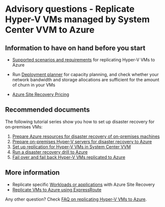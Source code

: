 <properties
	pageTitle="Site Recovery (System Center VMM to Azure) Advisory"
	description="Site Recovery (System Center VMM to Azure) Advisory"
	service="microsoft.recoveryservices"
	resource="vaults"
	authors="asgang,genlin"
    ms.authors="asgang,genli"
	displayOrder=""
	selfHelpType="generic"
	supportTopicIds="32630517"
	resourceTags=""
	productPesIds="16370"
	cloudEnvironments="public"
/>

# Advisory questions - Replicate Hyper-V VMs managed by System Center VVM to Azure

## Information to have on hand before you start

- [Supported scenarios and requirements](https://docs.microsoft.com/azure/site-recovery/hyper-v-azure-support-matrix)
 for replicating Hyper-V VMs to Azure

- Run [Deployment planner](https://docs.microsoft.com/azure/site-recovery/hyper-v-deployment-planner-overview) for capacity planning, and check whether your network bandwidth and storage allocations are sufficient for the amount of churn in your VMs

- [Azure Site Recovery Pricing](https://docs.microsoft.com/azure/site-recovery/site-recovery-faq#pricing)

## **Recommended documents**

The following tutorial series show you how to set up disaster recovery for on-premises VMs:

1. [Prepare Azure resources for disaster recovery of on-premises machines](https://docs.microsoft.com/azure/site-recovery/tutorial-prepare-azure)  
2. [Prepare on-premises Hyper-V servers for disaster recovery to Azure](https://docs.microsoft.com/azure/site-recovery/hyper-v-prepare-on-premises-tutorial)
3. [Set up replication for Hyper-V VMs in System Center VVM](https://docs.microsoft.com/azure/site-recovery/hyper-v-vmm-azure-tutorial)
4. [Run a disaster recovery drill to Azure](https://docs.microsoft.com/azure/site-recovery/tutorial-dr-drill-azure)
5. [Fail over and fail back Hyper-V VMs replicated to Azure](https://docs.microsoft.com/azure/site-recovery/hyper-v-azure-failover-failback-tutorial)

## More information

- Replicate specific [Workloads or applications](https://docs.microsoft.com/azure/site-recovery/site-recovery-workload#workload-summary) with Azure Site Recovery 
- [Replicate VMs to Azure using ExpressRoute](https://docs.microsoft.com/azure/site-recovery/site-recovery-faq#can-i-use-expressroute-to-replicate-virtual-machines-to-azure)

Any other question? Check [FAQ on replicating Hyper-V VMs to Azure](https://docs.microsoft.com/azure/site-recovery/hyper-v-azure-common-questions).
